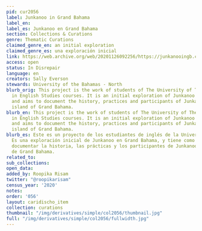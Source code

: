 ```yaml
---
pid: cur2056
label: Junkanoo in Grand Bahama
label_en:
label_es: Junkanoo en Grand Bahama
section: Collections & Curations
genre: Thematic Curations
claimed_genre_en: an initial exploration
claimed_genre_es: una exploración inicial
link: https://web.archive.org/web/20201126092256/https://junkanooingb.com/
access: open
status: In Disrepair
language: en
creators: Sally Everson
stewards: University of the Bahamas - North
blurb_orig: This project is the work of students of The University of The Bahamas-North,
  in English Studies courses. It is an initial exploration of Junkanoo in Grand Bahama,
  and aims to document the history, practices and participants of Junkanoo on the
  island of Grand Bahama.
blurb_en: This project is the work of students of The University of The Bahamas-North,
  in English Studies courses. It is an initial exploration of Junkanoo in Grand Bahama,
  and aims to document the history, practices and participants of Junkanoo on the
  island of Grand Bahama.
blurb_es: Este es un proyecto de los estudiantes de inglés de la Universidad del Bahamas-Norte.
  Es una exploración inicial de Junkanoo en Grand Bahama, y ​​tiene como objetivo
  documentar la historia, las prácticas y los participantes de Junkanoo en la isla
  de Grand Bahama.
related_to:
sub_collections:
open_data:
added_by: Roopika Risam
twitter: "@roopikarisam"
census_year: '2020'
notes:
order: '056'
layout: caridischo_item
collection: curations
thumbnail: "/img/derivatives/simple/col2056/thumbnail.jpg"
full: "/img/derivatives/simple/col2056/fullwidth.jpg"
---
```

